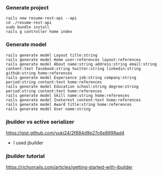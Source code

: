 ### Generate project
```
rails new resume-rest-api --api
cd ./resume-rest-api
sudo bundle install
rails g controller home index
```

### Generate model
```
rails generate model Layout title:string
rails generate model Home user:references layout:references
rails generate model About name:string address:string email:string content:text facebook:string twitter:string linkedin:string github:string home:references
rails generate model Experience job:string company:string period:string content:text home:references
rails generate model Education school:string degree:string period:string content:text home:references
rails generate model Skill name:string home:references
rails generate model Ineterest content:text home:references
rails generate model Award title:string home:references
rails generate model User name:string
```

### jbuilder vs active serializer
https://gist.github.com/yuki24/2f884d9e27c6e8998ad4
* I used jbuilder

### jbuilder tutorial
https://richonrails.com/articles/getting-started-with-jbuilder





